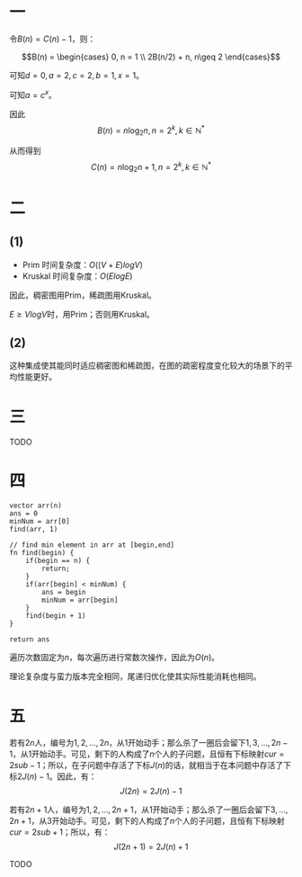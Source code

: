 
# 一

令$B(n) = C(n) - 1$，则：

$$B(n) = \begin{cases}
0, n = 1 \\
2B(n/2) + n, n\geq 2
\end{cases}$$

可知$d = 0, a = 2, c = 2, b = 1, x = 1$。

可知$a = c^x$。

因此
$$B(n) = n\log_2n, n = 2^k, k \in \mathbb{N}^*$$

从而得到
$$C(n) = n\log_2n + 1, n = 2^k, k \in \mathbb{N}^*$$


# 二

## (1)

- Prim 时间复杂度：$O((V+E)logV)$
- Kruskal 时间复杂度：$O(ElogE)$

因此，稠密图用Prim，稀疏图用Kruskal。

$E \geq VlogV$时，用Prim；否则用Kruskal。


## (2)

这种集成使其能同时适应稠密图和稀疏图，在图的疏密程度变化较大的场景下的平均性能更好。


# 三

TODO


# 四


```
vector arr(n)
ans = 0
minNum = arr[0]
find(arr, 1)

// find min element in arr at [begin,end]
fn find(begin) {
	if(begin == n) {
		return;
	}
	if(arr[begin] < minNum) {
		ans = begin
		minNum = arr[begin]
	}
	find(begin + 1)
}

return ans
```

遍历次数固定为$n$，每次遍历进行常数次操作，因此为$O(n)$。

理论复杂度与蛮力版本完全相同，尾递归优化使其实际性能消耗也相同。


# 五

若有$2n$人，编号为$1,2,\dots, 2n$，从$1$开始动手；那么杀了一圈后会留下$1,3,\dots, 2n-1$，从$1$开始动手。可见，剩下的人构成了$n$个人的子问题，且恒有下标映射$cur = 2sub-1$；所以，在子问题中存活了下标$J(n)$的话，就相当于在本问题中存活了下标$2J(n)-1$。因此，有：
$$J(2n) = 2J(n)-1$$

若有$2n+1$人，编号为$1,2,\dots, 2n+1$，从$1$开始动手；那么杀了一圈后会留下$3,\dots, 2n+1$，从$3$开始动手。可见，剩下的人构成了$n$个人的子问题，且恒有下标映射$cur = 2sub+1$；所以，有：
$$J(2n+1) = 2J(n) +1$$


TODO






